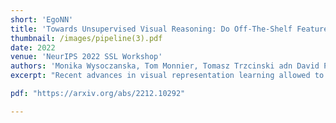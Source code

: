 ```yaml
---
short: 'EgoNN'
title: 'Towards Unsupervised Visual Reasoning: Do Off-The-Shelf Features Know How to Reason?'
thumbnail: /images/pipeline(3).pdf
date: 2022
venue: 'NeurIPS 2022 SSL Workshop'
authors: 'Monika Wysoczanska, Tom Monnier, Tomasz Trzcinski adn David Picard'
excerpt: "Recent advances in visual representation learning allowed to build an abundance of powerful off-the-shelf features that are ready-to-use for numerous downstream tasks. This work aims to assess how well these features preserve information about the objects, such as their spatial location, their visual properties and their relative relationships. We propose to do so by evaluating them in the context of visual reasoning, where multiple objects with complex relationships and different attributes are at play. More specifically, we introduce a protocol to evaluate visual representations for the task of Visual Question Answering. In order to decouple visual feature extraction from reasoning, we design a specific attention-based reasoning module which is trained on the frozen visual representations to be evaluated, in a spirit similar to standard feature evaluations relying on shallow networks. We compare two types of visual representations, densely extracted local features and object-centric ones, against the performances of a perfect image representation using ground truth. Our main findings are two-fold. First, despite excellent performances on classical proxy tasks, such representations fall short for solving complex reasoning problem. Second, object-centric features better preserve the critical information necessary to perform visual reasoning. In our proposed framework we show how to methodologically approach this evaluation."

pdf: "https://arxiv.org/abs/2212.10292"

---
```


